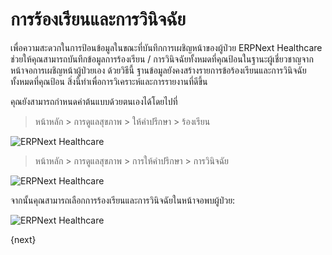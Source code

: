 <!-- add-breadcrumbs -->

# การร้องเรียนและการวินิจฉัย

เพื่อความสะดวกในการป้อนข้อมูลในขณะที่บันทึกการเผชิญหน้าของผู้ป่วย ERPNext Healthcare ช่วยให้คุณสามารถบันทึกข้อมูลการร้องเรียน / การวินิจฉัยทั้งหมดที่คุณป้อนในฐานะผู้เชี่ยวชาญจากหน้าจอการเผชิญหน้าผู้ป่วยเอง ด้วยวิธีนี้ ฐานข้อมูลยังคงสร้างรายการข้อร้องเรียนและการวินิจฉัยทั้งหมดที่คุณป้อน สิ่งนี้ทำเพื่อการวิเคราะห์และการรายงานที่ดีขึ้น

คุณยังสามารถกำหนดค่าต้นแบบด้วยตนเองได้โดยไปที่

> หน้าหลัก > การดูแลสุขภาพ > ให้คำปรึกษา > ร้องเรียน

<img class="screenshot" alt="ERPNext Healthcare" src="{{docs_base_url}}/assets/img/healthcare/complaint.png">

> หน้าหลัก > การดูแลสุขภาพ > การให้คำปรึกษา > การวินิจฉัย

<img class="screenshot" alt="ERPNext Healthcare" src="{{docs_base_url}}/assets/img/healthcare/diagnosis.png">

จากนั้นคุณสามารถเลือกการร้องเรียนและการวินิจฉัยในหน้าจอพบผู้ป่วย:

<img class="screenshot" alt="ERPNext Healthcare" src="{{docs_base_url}}/assets/img/healthcare/patient_encounter_1.png">

{next}
